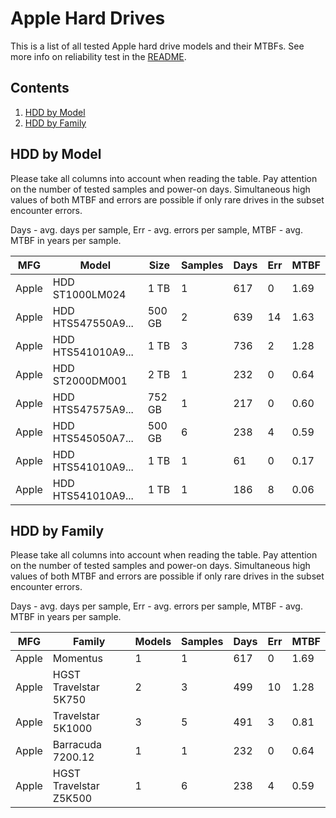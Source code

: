 Apple Hard Drives
=================

This is a list of all tested Apple hard drive models and their MTBFs. See more
info on reliability test in the [README](https://github.com/bsdhw/SMART).

Contents
--------

1. [ HDD by Model  ](#hdd-by-model)
2. [ HDD by Family ](#hdd-by-family)

HDD by Model
------------

Please take all columns into account when reading the table. Pay attention on the
number of tested samples and power-on days. Simultaneous high values of both MTBF
and errors are possible if only rare drives in the subset encounter errors.

Days - avg. days per sample,
Err  - avg. errors per sample,
MTBF - avg. MTBF in years per sample.

| MFG       | Model              | Size   | Samples | Days  | Err   | MTBF |
|-----------|--------------------|--------|---------|-------|-------|------|
| Apple     | HDD ST1000LM024    | 1 TB   | 1       | 617   | 0     | 1.69   |
| Apple     | HDD HTS547550A9... | 500 GB | 2       | 639   | 14    | 1.63   |
| Apple     | HDD HTS541010A9... | 1 TB   | 3       | 736   | 2     | 1.28   |
| Apple     | HDD ST2000DM001    | 2 TB   | 1       | 232   | 0     | 0.64   |
| Apple     | HDD HTS547575A9... | 752 GB | 1       | 217   | 0     | 0.60   |
| Apple     | HDD HTS545050A7... | 500 GB | 6       | 238   | 4     | 0.59   |
| Apple     | HDD HTS541010A9... | 1 TB   | 1       | 61    | 0     | 0.17   |
| Apple     | HDD HTS541010A9... | 1 TB   | 1       | 186   | 8     | 0.06   |

HDD by Family
-------------

Please take all columns into account when reading the table. Pay attention on the
number of tested samples and power-on days. Simultaneous high values of both MTBF
and errors are possible if only rare drives in the subset encounter errors.

Days - avg. days per sample,
Err  - avg. errors per sample,
MTBF - avg. MTBF in years per sample.

| MFG       | Family                 | Models | Samples | Days  | Err   | MTBF |
|-----------|------------------------|--------|---------|-------|-------|------|
| Apple     | Momentus               | 1      | 1       | 617   | 0     | 1.69   |
| Apple     | HGST Travelstar 5K750  | 2      | 3       | 499   | 10    | 1.28   |
| Apple     | Travelstar 5K1000      | 3      | 5       | 491   | 3     | 0.81   |
| Apple     | Barracuda 7200.12      | 1      | 1       | 232   | 0     | 0.64   |
| Apple     | HGST Travelstar Z5K500 | 1      | 6       | 238   | 4     | 0.59   |
